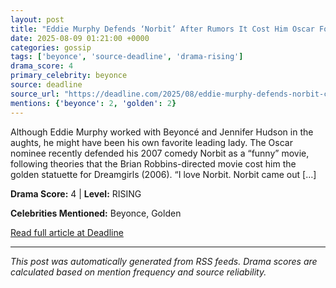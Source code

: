 ```yaml
---
layout: post
title: "Eddie Murphy Defends ‘Norbit’ After Rumors It Cost Him Oscar For ‘Dreamgirls’: “Ain’t That Bad”"
date: 2025-08-09 01:21:00 +0000
categories: gossip
tags: ['beyonce', 'source-deadline', 'drama-rising']
drama_score: 4
primary_celebrity: beyonce
source: deadline
source_url: "https://deadline.com/2025/08/eddie-murphy-defends-norbit-cost-oscar-dreamgirls-1236482852/"
mentions: {'beyonce': 2, 'golden': 2}
---
```


Although Eddie Murphy worked with Beyoncé and Jennifer Hudson in the aughts, he might have been his own favorite leading lady. The Oscar nominee recently defended his 2007 comedy Norbit as a “funny” movie, following theories that the Brian Robbins-directed movie cost him the golden statuette for Dreamgirls (2006). “I love Norbit. Norbit came out […]

**Drama Score:** 4 | **Level:** RISING

**Celebrities Mentioned:** Beyonce, Golden

[Read full article at Deadline](https://deadline.com/2025/08/eddie-murphy-defends-norbit-cost-oscar-dreamgirls-1236482852/)

---
*This post was automatically generated from RSS feeds. Drama scores are calculated based on mention frequency and source reliability.*
